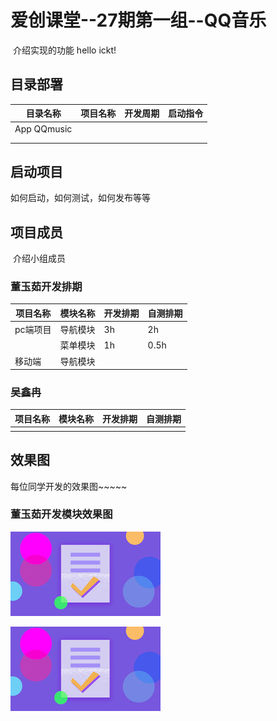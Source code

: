 # 爱创课堂--27期第一组--QQ音乐

​	介绍实现的功能
hello ickt!

## 目录部署

| 目录名称    | 项目名称 | 开发周期 | 启动指令 |
| ----------- | -------- | -------- | -------- |
| App QQmusic |          |          |          |
|             |          |          |          |
|             |          |          |          |

## 启动项目

如何启动，如何测试，如何发布等等

## 项目成员

​	介绍小组成员

### 董玉茹开发排期

| 项目名称 | 模块名称 | 开发排期 | 自测排期 |
| -------- | -------- | -------- | -------- |
| pc端项目 | 导航模块 | 3h       | 2h       |
|          | 菜单模块 | 1h       | 0.5h     |
| 移动端   | 导航模块 |          |          |

### 吴鑫冉

| 项目名称 | 模块名称 | 开发排期 | 自测排期 |
| -------- | -------- | -------- | -------- |
|          |          |          |          |

## 效果图

每位同学开发的效果图~~~~~
### 董玉茹开发模块效果图

![首页效果图](./img/01.jpg)

<img src="img/01.jpg">









